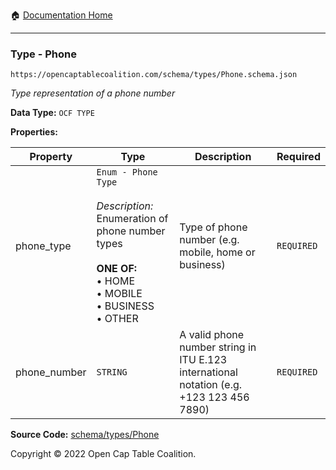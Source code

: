 :house: [Documentation Home](../../../)

---

### Type - Phone

`https://opencaptablecoalition.com/schema/types/Phone.schema.json`

_Type representation of a phone number_

**Data Type:** `OCF TYPE`

**Properties:**

| Property     | Type                                                                                                                                                                          | Description                                                                              | Required   |
| ------------ | ----------------------------------------------------------------------------------------------------------------------------------------------------------------------------- | ---------------------------------------------------------------------------------------- | ---------- |
| phone_type   | `Enum - Phone Type`</br></br>_Description:_ Enumeration of phone number types</br></br>**ONE OF:** </br>&bull; HOME </br>&bull; MOBILE </br>&bull; BUSINESS </br>&bull; OTHER | Type of phone number (e.g. mobile, home or business)                                     | `REQUIRED` |
| phone_number | `STRING`                                                                                                                                                                      | A valid phone number string in ITU E.123 international notation (e.g. +123 123 456 7890) | `REQUIRED` |

**Source Code:** [schema/types/Phone](/../../../../schema/types/Phone.schema.json)

Copyright © 2022 Open Cap Table Coalition.
